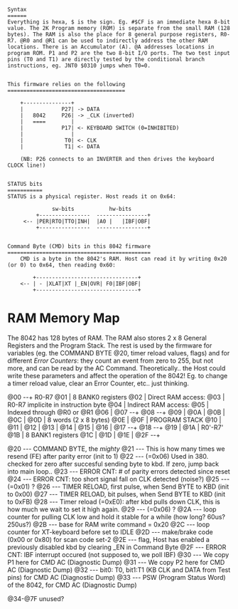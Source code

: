     Syntax
    ======
    Everything is hexa, $ is the sign. Eg. #$CF is an immediate hexa 8-bit value. The 2K Program memory (ROM) is separate from the small RAM (128 bytes). The RAM is also the place for 8 general purpose registers, R0-R7. @R0 and @R1 can be used to indirectly address the other RAM locations. There is an Accumulator (A). @A addresses locations in program ROM. P1 and P2 are the two 8-bit I/O ports. The two test input pins (T0 and T1) are directly tested by the conditional branch instructions, eg. JNT0 $0310 jumps when T0=0.

    
    This firmware relies on the following
    =====================================
    
        +---------------+
        |            P27| -> DATA 
        |   8042     P26| -> _CLK (inverted)
        |   ====        |   
        |            P17| <- KEYBOARD SWITCH (0=INHIBITED)
        |               |   
        |             T0| <- CLK
        |             T1| <- DATA
    
        (NB: P26 connects to an INVERTER and then drives the keyboard CLOCK line!)

        
    STATUS bits
    ===========
    STATUS is a physical register. Host reads it on 0x64:
        
                  sw-bits           hw-bits
             +----------------  ----------------+ 
         <-- |PER|RTO|TTO|INH|  |A0 |   |IBF|OBF| 
             +----------------  ----------------+ 
    
             
    Command Byte (CMD) bits in this 8042 firmware
    =============================================
        CMD is a byte in the 8042's RAM. Host can read it by writing 0x20 (or 0) to 0x64, then reading 0x60: 
    
            +--------------------------------+ 
        <-- | - |XLAT|XT |_EN|OVR| F0|IBF|OBF|            
            +--------------------------------+ 

   





RAM Memory Map
==============
The 8042 has 128 bytes of RAM. The RAM also stores 2 x 8 General Registers and the Program Stack. The rest is used by the firmware for variables (eg. the COMMAND BYTE @20, timer reload values, flags) and for different *Error Counters*: they count an event from zero to 255, but not more, and can be read by the AC Command. 
Theoretically.. the Host could write these parameters and affect the operation of the 8042! Eg. to change a timer reload value, clear an Error Counter, etc.. just thinking.


@00 --+     R0-R7
@01   |     8 BANK0 registers
@02   |     Direct RAM access:
@03   |       R0-R7 implicite in instruction byte
@04   |     Indirect RAM access:
@05   |       Indexed through @R0 or @R1
@06   |
@07 --+
@08 --+
@09   |
@0A   |
@0B   |
@0C   |
@0D   |     8 words (2 x 8 bytes)
@0E   |
@0F   |     PROGRAM STACK
@10   |
@11   |
@12   |
@13   |
@14   |
@15   |
@16   |
@17 --+
@18 --+
@19   |
@1A   |     R0'-R7'
@1B   |     8 BANK1 registers
@1C   |
@1D   |
@1E   |
@2F --+

@20 ---  COMMAND BYTE, the *mighty*
@21 ---  This is how many times we resend (FE) after parity error (init to 1)
@22 ---  (=0x06) Used in 380. checked for zero after succesful sending byte to kbd. If zero, jump back into main loop..
@23 ---  ERROR CNT: # of parity errors detected since reset
@24 ---  ERROR CNT: too short signal fall on CLK detected (noise?)
@25 ---  (=0x01) ?
@26 ---  TIMER RELOAD, first pulse, when Send BYTE to KBD (init to 0x00)
@27 ---  TIMER RELOAD, bit pulses, when Send BYTE to KBD (init to 0xFB)
@28 ---  Timer reload (=0xE0): after kbd pulls down CLK, this is how much we wait to set it high again.
@29 ---  (=0x06) ?
@2A ---  loop counter for pulling CLK low and hold it stable for a while (how long? 60us? 250us?)
@2B ---  base for RAM write command = 0x20
@2C ---  loop counter for XT-keyboard before set to IDLE
@2D ---  make/brake code (0x00 or 0x80) for scan code set-2
@2E ---  flag, Host has enabled a previously disabled kbd by clearing _EN in Command Byte
@2F ---  ERROR CNT: IBF interrupt occured (not supposed to, we poll IBF)
@30 ---  We copy P1 here for CMD AC (Diagnostic Dump)
@31 ---  We copy P2 here for CMD AC (Diagnostic Dump)
@32 ---  bit0: T0, bit1:T1 (KB CLK and DATA from Test pins) for CMD AC (Diagnostic Dump)
@33 ---  PSW (Program Status Word) of the 8042, for CMD AC (Diagnostic Dump)

@34-@7F   unused?

